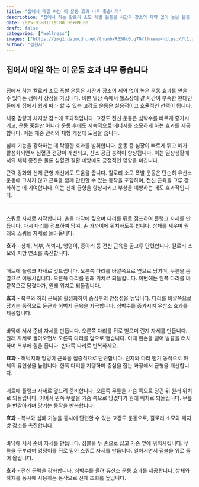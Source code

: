 ```yaml
---
title: "집에서 매일 하는 이 운동 효과 너무 좋습니다"
description: "집에서 하는 칼로리 소모 폭발 운동은 시간과 장소의 제약 없이 높은 운동 효과를 얻을 수 있다는 점에서 장점을 가집니다. 바쁜 일상 속에서 헬스장에 갈 시간이 부족한 현대인들에게 집에서 쉽게 따라 할 수 있는 고강도 운동은 실용적이고 효율적인 선택이 됩니다."
date: 2025-03-01T19:00:00+09:00
draft: false
categories: ["wellness"]
images: ["https://img1.daumcdn.net/thumb/R658x0.q70/?fname=https://t1.daumcdn.net/news/202501/26/tenbody/20250126173012776aruz.jpg", "https://t1.daumcdn.net/news/202501/26/tenbody/20250126173013059txir.gif", "https://t1.daumcdn.net/news/202501/26/tenbody/20250126173013385buzl.gif", "https://t1.daumcdn.net/news/202501/26/tenbody/20250126173013660vnsv.gif", "https://t1.daumcdn.net/news/202501/26/tenbody/20250126173013891crys.gif"]
author: "김현지"
---
```


<h2 >집에서 매일 하는 이 운동 효과 너무 좋습니다</h2> <figure ><img src="https://img1.daumcdn.net/thumb/R658x0.q70/?fname=https://t1.daumcdn.net/news/202501/26/tenbody/20250126173012776aruz.jpg" alt=""/></figure> <p>집에서 하는 칼로리 소모 폭발 운동은 시간과 장소의 제약 없이 높은 운동 효과를 얻을 수 있다는 점에서 장점을 가집니다. 바쁜 일상 속에서 헬스장에 갈 시간이 부족한 현대인들에게 집에서 쉽게 따라 할 수 있는 고강도 운동은 실용적이고 효율적인 선택이 됩니다.</p> <p>체중 감량과 체지방 감소에 효과적입니다. 고강도 전신 운동은 심박수를 빠르게 증가시키고, 운동 중뿐만 아니라 운동 후에도 지속적으로 에너지를 소모하게 하는 효과를 제공합니다. 이는 체중 관리와 체형 개선에 도움을 줍니다.</p> <p>심폐 기능을 강화하는 데 탁월한 효과를 발휘합니다. 운동 중 심장이 빠르게 뛰고 폐가 활성화되면서 심혈관 건강이 개선되고, 산소 공급 능력이 향상됩니다. 이는 일상생활에서의 체력 증진은 물론 심혈관 질환 예방에도 긍정적인 영향을 미칩니다.</p> <p>근력 강화와 신체 균형 개선에도 도움을 줍니다. 칼로리 소모 폭발 운동은 단순히 유산소 운동에 그치지 않고 근육을 함께 단련할 수 있는 동작을 포함하여, 전신 근육을 고루 강화하는 데 기여합니다. 이는 신체 균형을 향상시키고 부상을 예방하는 데도 효과적입니다.</p> <hr /> <figure ><img src="https://t1.daumcdn.net/news/202501/26/tenbody/20250126173013059txir.gif" alt=""/></figure> <p>스쿼트 자세로 시작합니다. 손을 바닥에 짚으며 다리를 뒤로 점프하여 플랭크 자세를 만듭니다. 다시 다리를 점프하여 당겨, 손 가까이에 위치하도록 합니다. 상체를 세우며 원래의 스쿼트 자세로 돌아옵니다.</p> <p><strong>효과</strong> - 상체, 복부, 허벅지, 엉덩이, 종아리 등 전신 근육을 골고루 단련합니다. 칼로리 소모와 지방 연소를 촉진합니다.</p> <figure ><img src="https://t1.daumcdn.net/news/202501/26/tenbody/20250126173013385buzl.gif" alt=""/></figure> <p>매트에 플랭크 자세로 엎드립니다. 오른쪽 다리를 바깥쪽으로 옆으로 당기며, 무릎을 몸 옆으로 이동시킵니다. 오른쪽 다리를 원래 위치로 되돌립니다. 이번에는 왼쪽 다리를 바깥쪽으로 당겼다가, 원래 위치로 되돌립니다.</p> <p><strong>효과</strong> - 복부와 허리 근육을 활성화하여 중심부의 안정성을 높입니다. 다리를 바깥쪽으로 당기는 동작으로 둔근과 허벅지 근육을 자극합니다. 심박수를 증가시켜 유산소 효과를 제공합니다.</p> <figure ><img src="https://t1.daumcdn.net/news/202501/26/tenbody/20250126173013660vnsv.gif" alt=""/></figure> <p>바닥에 서서 준비 자세를 만듭니다. 오른쪽 다리를 뒤로 뻗으며 런지 자세를 만듭니다. 원래 자세로 돌아오면서 오른쪽 다리를 앞으로 뻗습니다. 이때 왼손을 뻗어 발끝을 터치하며 복부에 힘을 줍니다. 반대쪽 다리로 반복하세요.</p> <p><strong>효과</strong> - 허벅지와 엉덩이 근육을 집중적으로 단련합니다. 런지와 다리 뻗기 동작으로 하체의 유연성을 높입니다. 한쪽 다리를 지탱하며 중심을 잡는 과정에서 균형을 개선합니다.</p> <figure ><img src="https://t1.daumcdn.net/news/202501/26/tenbody/20250126173013891crys.gif" alt=""/></figure> <p>매트에 플랭크 자세로 엎드려 준비합니다. 오른쪽 무릎을 가슴 쪽으로 당긴 뒤 원래 위치로 되돌립니다. 이어서 왼쪽 무릎을 가슴 쪽으로 당겼다가 원래 위치로 되돌립니다. 무릎을 번갈아가며 당기는 동작을 반복합니다.</p> <p><strong>효과</strong> - 복부와 심폐 기능을 동시에 단련할 수 있는 고강도 운동으로, 칼로리 소모와 체지방 감소를 촉진합니다.</p> <figure ><img src="https://t1.daumcdn.net/news/202501/26/tenbody/20250126173014227zogx.gif" alt=""/></figure> <p>바닥에 서서 준비 자세를 만듭니다. 짐볼을 두 손으로 잡고 가슴 앞에 위치시킵니다. 무릎을 구부리며 엉덩이를 뒤로 밀어 스쿼트 자세를 만듭니다. 일어서면서 짐볼을 위로 들어 올립니다.</p> <p><strong>효과</strong> - 전신 근력을 강화합니다. 심박수를 올려 유산소 운동 효과를 제공합니다. 상체와 하체를 동시에 사용하는 동작으로 신체 조화를 높입니다.</p>